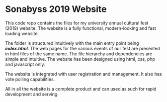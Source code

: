 <h1>Sonabyss 2019 Website</h1>
<p>This code repo contains the files for my university annual cultural fest (2019) website.  The website 
is a fully functional, modern-looking and fast loading website.</p>
<p>The folder is structured intuitively with the main entry point being <b><i>index.html</i></b>. The web 
pages for the various events of our fest are presented in html files of the same name.  The file hierarchy 
and dependencies are simple and intuitive. The website has been designed using html, css, php and javascript
only.</p>
<p>The website is integrated with user registration and management. It also has vote polling capabilities.</p>
<p>All in all the website is a complete product and can used as such for rapid development and serving.</p>
